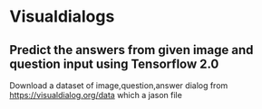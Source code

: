 # Visualdialogs 

Predict the answers from given image and question input 
using Tensorflow 2.0
------------------------------------------------------
Download a dataset of image,question,answer dialog from https://visualdialog.org/data which a jason file


